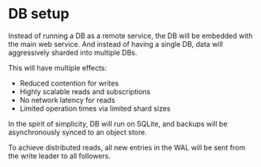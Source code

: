 # DB setup

Instead of running a DB as a remote service, the DB will be embedded with the main web service. And instead of having a single DB, data will aggressively sharded into multiple DBs.

This will have multiple effects:

- Reduced contention for writes
- Highly scalable reads and subscriptions
- No network latency for reads
- Limited operation times via limited shard sizes

In the spirit of simplicity, DB will run on SQLite, and backups will be asynchronously synced to an object store.

To achieve distributed reads, all new entries in the WAL will be sent from the write leader to all followers.
